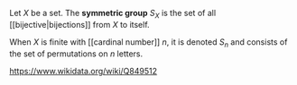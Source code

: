 Let $X$ be a set. The **symmetric group** $S_X$ is the set of all [[bijective|bijections]] from $X$ to itself.

When $X$ is finite with [[cardinal number]] $n$, it is denoted $S_n$ and consists of the set of permutations on $n$ letters. 

https://www.wikidata.org/wiki/Q849512